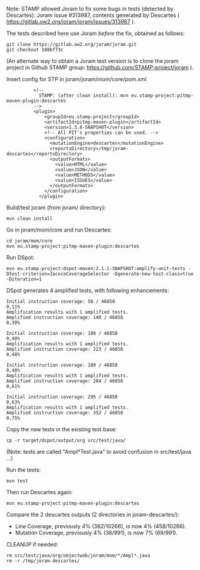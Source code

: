 
Note: STAMP allowed Joram to fix some bugs in tests (detected by Descartes): Joram issue #313987, contents generated by Descartes ( https://gitlab.ow2.org/joram/joram/issues/313987 ).

The tests described here use Joram *before* the fix, obtained as follows:
```
git clone https://gitlab.ow2.org/joram/joram.git
git checkout 108bf73c
```
(An alternate way to obtain a Joram test version is to clone the joram project in Github STAMP group: https://github.com/STAMP-project/joram ).


Insert config for STP in joram/joram/mom/core/pom.xml

```
          <!--
            STAMP: (after clean install): mvn eu.stamp-project:pitmp-maven-plugin:descartes
          -->
          <plugin>
              <groupId>eu.stamp-project</groupId>
              <artifactId>pitmp-maven-plugin</artifactId>
              <version>1.3.8-SNAPSHOT</version>
              <!-- All PIT's properties can be used. -->
              <configuration>
                <mutationEngine>descartes</mutationEngine>
                <reportsDirectory>/tmp/joram-descartes</reportsDirectory>
                <outputFormats>
                  <value>HTML</value>
                  <value>JSON</value>
                  <value>METHODS</value>
                  <value>ISSUES</value>
                </outputFormats>
              </configuration>
            </plugin>
```

Build/test joram (from joram/ directory):

```
mvn clean install
```
Go in joram/mom/core and run Descartes:

```
cd joram/mom/core
mvn eu.stamp-project:pitmp-maven-plugin:descartes
```

Run DSpot:

```
mvn eu.stamp-project:dspot-maven:2.1.1-SNAPSHOT:amplify-unit-tests -Dtest-criterion=JacocoCoverageSelector -Dgenerate-new-test-class=true -Diteration=1
```

DSpot generates 4 amplified tests, with following enhancements:

```
Initial instruction coverage: 50 / 46858
0,11%
Amplification results with 1 amplified tests.
Amplified instruction coverage: 140 / 46858
0,30%

Initial instruction coverage: 188 / 46858
0,40%
Amplification results with 1 amplified tests.
Amplified instruction coverage: 223 / 46858
0,48%

Initial instruction coverage: 189 / 46858
0,40%
Amplification results with 1 amplified tests.
Amplified instruction coverage: 284 / 46858
0,61%

Initial instruction coverage: 295 / 46858
0,63%
Amplification results with 1 amplified tests.
Amplified instruction coverage: 352 / 46858
0,75%
```

Copy the new tests in the existing test base:

```
cp -r target/dspot/output/org src/test/java/
```
(Note: tests are called "Ampl*Test.java" to avoid confusion in src/test/java ...)

Run the tests:

```
mvn test
```

Then run Descartes again:

```
mvn eu.stamp-project:pitmp-maven-plugin:descartes
```

Compare the 2 descartes outputs (2 directories in joram-descartes/):
- Line Coverage, previously 4% (382/10266), is now 4% (458/10266).
- Mutation Coverage, previously 4% (38/991), is now 7% (69/991).

CLEANUP if needed:
```
rm src/test/java/org/objectweb/joram/mom/*/Ampl*.java
rm -r /tmp/joram-descartes/
```
